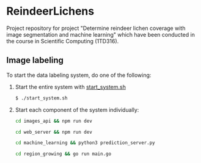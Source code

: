 # ReindeerLichens

Project repository for project "Determine reindeer lichen coverage with image segmentation and machine learning" which have been conducted in the course in Scientific Computing (1TD316).

## Image labeling
To start the data labeling system, do one of the following:

1. Start the entire system with [start_system.sh](https://github.com/DanielHjelm/ReindeerLichens/blob/main/start_system.sh)
    ```bash
    $ ./start_system.sh
    ```
2. Start each component of the system individually:
    ```bash
    cd images_api && npm run dev 

    cd web_server && npm run dev

    cd machine_learning && python3 prediction_server.py 

    cd region_growing && go run main.go 
    ```